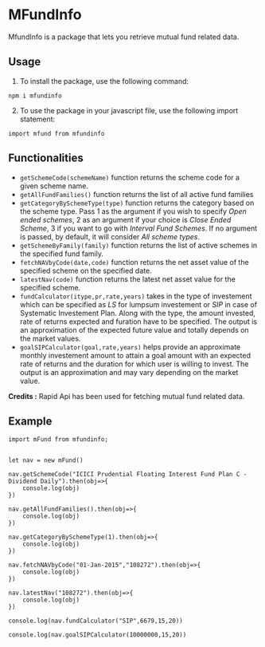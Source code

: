 # MFundInfo
MfundInfo is a package that lets you retrieve mutual fund related data.

## Usage
1. To install the package, use the following command:<br/>
  ~~~~ {.html}
  npm i mfundinfo
  ~~~~
2. To use the package in your javascript file, use the following import statement:<br/>
  ~~~~ {.html}
  import mfund from mfundinfo
  ~~~~
## Functionalities
* ```getSchemeCode(schemeName)``` function returns the scheme code for a given scheme name.
* ```getAllFundFamilies()``` function returns the list of all active fund families
*  ```getCategoryBySchemeType(type)``` function returns the category based on the scheme type. Pass 1 as the argument if you wish to specify <i>Open ended schemes</i>, 2 as an argument if your choice is <i>Close Ended Scheme</i>, 3 if you want to go with <i>Interval Fund Schemes</i>. If no argument is passed, by default, it will consider <i>All scheme types</i>.
*  ```getSchemeByFamily(family)``` function returns the list of active schemes in the specified fund family.
*  ```fetchNAVbyCode(date,code)``` function returns the net asset value of the specified scheme on the specified date.
*  ```latestNav(code)``` function returns the latest net asset value for the specified scheme.
*  ```fundCalculator(itype,pr,rate,years)``` takes in the type of investement which can be specified as <i>LS</i> for lumpsum investement or <i>SIP</i> in case of Systematic Investement Plan. Along with the type, the amount invested, rate of returns expected and furation have to be specified. The output is an approximation of the expected future value and totally depends on the market values.
* ```goalSIPCalculator(goal,rate,years)``` helps provide an approximate monthly investement amount to attain a goal amount with an expected rate of returns and the duration for which user is willing to invest. The output is an approximation and may vary depending on the market value.


<b>Credits :</b> Rapid Api has been used for fetching mutual fund related data.

## Example
~~~~{.html}
import mFund from mfundinfo;


let nav = new mFund()

nav.getSchemeCode("ICICI Prudential Floating Interest Fund Plan C - Dividend Daily").then(obj=>{
    console.log(obj)
})

nav.getAllFundFamilies().then(obj=>{
    console.log(obj)
})

nav.getCategoryBySchemeType(1).then(obj=>{
    console.log(obj)
})

nav.fetchNAVbyCode("01-Jan-2015","108272").then(obj=>{
    console.log(obj)
})

nav.latestNav("108272").then(obj=>{
    console.log(obj)
})

console.log(nav.fundCalculator("SIP",6679,15,20))

console.log(nav.goalSIPCalculator(10000000,15,20))
~~~~
